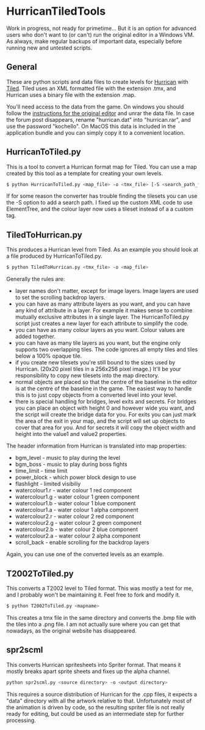 # HurricanTiledTools
Work in progress, not ready for primetime... But it is an option for advanced users who don't want to (or can't) run the 
original editor in a Windows VM. As always, make regular backups of important data, especially before running new and untested
scripts.

## General

These are python scripts and data files to create levels for [Hurrican](http://turrican.gamevoice.de/hurrican_site/) with [Tiled](http://www.mapeditor.org/). Tiled uses an XML formatted file with the 
extension .tmx, and Hurrican uses a binary file with the extension .map.

You'll need access to the data from the game. On windows you should follow the [instructions for the original editor](http://www.turrican.gamevoice.de/hurrican_site/forum/showthread.php?id=265)
and unrar the data file. In case the forum post disappears, rename "hurrican.dat" into "hurrican.rar", and use the password "kochello". 
On MacOS this data is included in the application bundle and you can simply copy it to a convenient location.

## HurricanToTiled.py

This is a tool to convert a Hurrican format map for Tiled. You can use a map created by this tool as a template for creating your own levels.

```bash
$ python HurricanToTiled.py <map_file> -o <tmx_file> [-S <search_path_for_tiles>]
```

If for some reason the converter has trouble finding the tilesets you can use the -S option to add a search path. I fixed up the custom XML code to use ElementTree, and
the colour layer now uses a tileset instead of a a custom tag.

## TiledToHurrican.py

This produces a Hurrican level from Tiled. As an example you should look at a file produced by HurricanToTiled.py.

```bash
$ python TiledToHurrican.py <tmx_file> -o <map_file>
```

Generally the rules are:
- layer names don't matter, except for image layers. Image layers are used to set the scrolling backdrop layers.
- you can have as many attribute layers as you want, and you can have any kind of attribute in a layer. For example it makes sense to combine mutually exclusive attributes in a single layer. The HurricanToTiled.py script just creates a new layer for each attribute to simplify the code.
- you can have as many colour layers as you want. Colour values are added together.
- you can have as many tile layers as you want, but the engine only supports two overlapping tiles. The code ignores all empty tiles and tiles below a 100% opaque tile. 
- if you create new tilesets you're still bound to the sizes used by Hurrican. (20x20 pixel tiles in a 256x256 pixel image.) It'll be your responsibility to copy new tilesets into the map directory.
- normal objects are placed so that the centre of the baseline in the editor is at the centre of the baseline in the game. The easiest way to handle this is to just copy objects from a converted level into your level.
- there is special handling for bridges, level exits and secrets. For bridges you can place an object with height 0 and however wide you want, and the script will create the bridge data for you. For exits you can just mark the area of the exit in your map, and the script will set up objects to cover that area for you. And for secrets it will copy the object width and height into the value1 and value2 properties.

The header information from Hurrican is translated into map properties:
* bgm_level - music to play during the level
* bgm_boss - music to play during boss fights
* time_limit - time limit
* power_block - which power block design to use
* flashlight - limited visibiliy
* watercolour1.r - water colour 1 red component
* watercolour1.g - water colour 1 green component
* watercolour1.b - water colour 1 blue component
* watercolour1.a - water colour 1 alpha component
* watercolour2.r - water colour 2 red component
* watercolour2.g - water colour 2 green component
* watercolour2.b - water colour 2 blue component
* watercolour2.a - water colour 2 alpha component
* scroll_back - enable scrolling for the backdrop layers

Again, you can use one of the converted levels as an example.

## T2002ToTiled.py
This converts a T2002 level to Tiled format. This was mostly a test for me, and I probably won't be maintaining it. Feel free to fork and modify it.

```bash
$ python T2002ToTiled.py <mapname>
```

This creates a tmx file in the same directory and converts the .bmp file with the tiles into a .png file. I am not actually sure where you can get that nowadays, 
as the original website has disappeared.

## spr2scml
This converts Hurrican spritesheets into Spriter format. That means it mostly breaks apart sprite sheets and fixes up the alpha channel.

```bash
python spr2scml.py <source directory> -o <output directory>
```

This requires a source distribution of Hurrican for the .cpp files, it expects a "data" directory with all the artwork relative to that. Unfortunately most of the 
animation is driven by code, so the resulting spriter file is not really ready for editing, but could be used as an intermediate step for further processing.